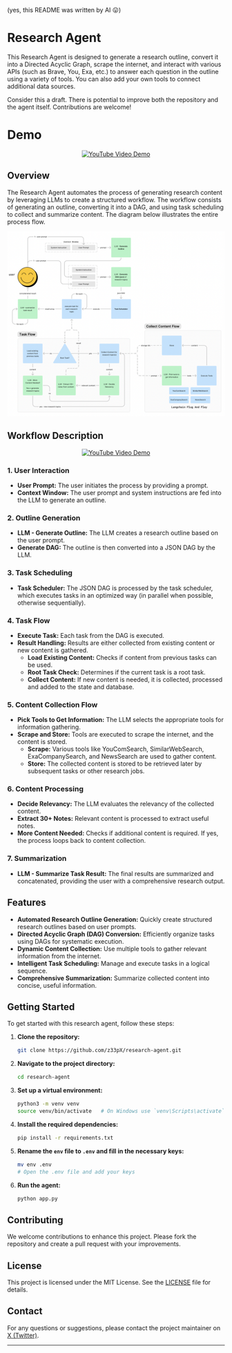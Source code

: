 (yes, this README was written by AI 😛)

# Research Agent

This Research Agent is designed to generate a research outline, convert it into a Directed Acyclic Graph, scrape the internet, and interact with various APIs (such as Brave, You, Exa, etc.) to answer each question in the outline using a variety of tools. You can also add your own tools to connect additional data sources.

Consider this a draft. There is potential to improve both the repository and the agent itself. Contributions are welcome!

# Demo

<div align="center">
  <a href="https://youtu.be/p_OGO7mT5_4">
    <img src="https://img.youtube.com/vi/p_OGO7mT5_4/maxresdefault.jpg" alt="YouTube Video Demo">
  </a>
</div>

## Overview

The Research Agent automates the process of generating research content by leveraging LLMs to create a structured workflow. The workflow consists of generating an outline, converting it into a DAG, and using task scheduling to collect and summarize content. The diagram below illustrates the entire process flow.

![Research Agent Workflow](images/research-agent-v2.png)

## Workflow Description

<div align="center">
  <a href="https://youtu.be/CoBMtCuA4MM">
    <img src="https://img.youtube.com/vi/CoBMtCuA4MM/maxresdefault.jpg" alt="YouTube Video Demo">
  </a>
</div>

### 1. User Interaction

- **User Prompt:** The user initiates the process by providing a prompt.
- **Context Window:** The user prompt and system instructions are fed into the LLM to generate an outline.

### 2. Outline Generation

- **LLM - Generate Outline:** The LLM creates a research outline based on the user prompt.
- **Generate DAG:** The outline is then converted into a JSON DAG by the LLM.

### 3. Task Scheduling

- **Task Scheduler:** The JSON DAG is processed by the task scheduler, which executes tasks in an optimized way (in parallel when possible, otherwise sequentially).

### 4. Task Flow

- **Execute Task:** Each task from the DAG is executed.
- **Result Handling:** Results are either collected from existing content or new content is gathered.
  - **Load Existing Content:** Checks if content from previous tasks can be used.
  - **Root Task Check:** Determines if the current task is a root task.
  - **Collect Content:** If new content is needed, it is collected, processed and added to the state and database.

### 5. Content Collection Flow

- **Pick Tools to Get Information:** The LLM selects the appropriate tools for information gathering.
- **Scrape and Store:** Tools are executed to scrape the internet, and the content is stored.
  - **Scrape:** Various tools like YouComSearch, SimilarWebSearch, ExaCompanySearch, and NewsSearch are used to gather content.
  - **Store:** The collected content is stored to be retrieved later by subsequent tasks or other research jobs.

### 6. Content Processing

- **Decide Relevancy:** The LLM evaluates the relevancy of the collected content.
- **Extract 30+ Notes:** Relevant content is processed to extract useful notes.
- **More Content Needed:** Checks if additional content is required. If yes, the process loops back to content collection.

### 7. Summarization

- **LLM - Summarize Task Result:** The final results are summarized and concatenated, providing the user with a comprehensive research output.

## Features

- **Automated Research Outline Generation:** Quickly create structured research outlines based on user prompts.
- **Directed Acyclic Graph (DAG) Conversion:** Efficiently organize tasks using DAGs for systematic execution.
- **Dynamic Content Collection:** Use multiple tools to gather relevant information from the internet.
- **Intelligent Task Scheduling:** Manage and execute tasks in a logical sequence.
- **Comprehensive Summarization:** Summarize collected content into concise, useful information.

## Getting Started

To get started with this research agent, follow these steps:

1. **Clone the repository:**

   ```bash
   git clone https://github.com/z33pX/research-agent.git
   ```

2. **Navigate to the project directory:**

   ```bash
   cd research-agent
   ```

3. **Set up a virtual environment:**

   ```bash
   python3 -m venv venv
   source venv/bin/activate   # On Windows use `venv\Scripts\activate`
   ```

4. **Install the required dependencies:**

   ```bash
   pip install -r requirements.txt
   ```

5. **Rename the `env` file to `.env` and fill in the necessary keys:**

   ```bash
   mv env .env
   # Open the .env file and add your keys
   ```

6. **Run the agent:**
   ```bash
   python app.py
   ```

## Contributing

We welcome contributions to enhance this project. Please fork the repository and create a pull request with your improvements.

## License

This project is licensed under the MIT License. See the [LICENSE](https://opensource.org/license/mit) file for details.

## Contact

For any questions or suggestions, please contact the project maintainer on [X (Twitter)](https://x.com/dan_schoenbohm).

---

